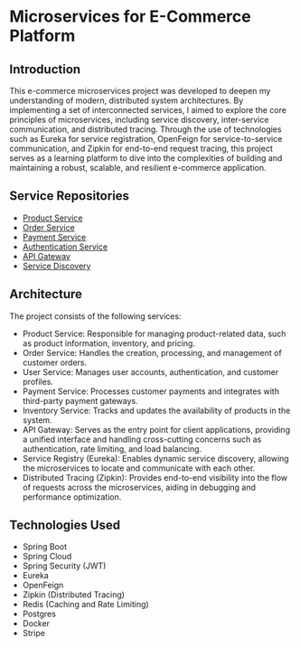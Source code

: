 # Microservices for E-Commerce Platform

## Introduction
This e-commerce microservices project was developed to deepen my understanding of modern, distributed system architectures. By implementing a set of interconnected services, I aimed to explore the core principles of microservices, including service discovery, inter-service communication, and distributed tracing. Through the use of technologies such as Eureka for service registration, OpenFeign for service-to-service communication, and Zipkin for end-to-end request tracing, this project serves as a learning platform to dive into the complexities of building and maintaining a robust, scalable, and resilient e-commerce application. 

## Service Repositories
- [Product Service](https://github.com/bryanyi/siramiks-ProductService)
- [Order Service](https://github.com/bryanyi/siramiks-OrderService)
- [Payment Service](https://github.com/bryanyi/siramiks-PaymentService)
- [Authentication Service](https://github.com/bryanyi/Siramiks-Auth-Service)
- [API Gateway](https://github.com/bryanyi/siramiks-ApiGateway)
- [Service Discovery](https://github.com/bryanyi/siramiks-ServiceDiscovery)

## Architecture
The project consists of the following services:
- Product Service: Responsible for managing product-related data, such as product information, inventory, and pricing.
- Order Service: Handles the creation, processing, and management of customer orders.
- User Service: Manages user accounts, authentication, and customer profiles.
- Payment Service: Processes customer payments and integrates with third-party payment gateways.
- Inventory Service: Tracks and updates the availability of products in the system.
- API Gateway: Serves as the entry point for client applications, providing a unified interface and handling cross-cutting concerns such as authentication, rate limiting, and load balancing.
- Service Registry (Eureka): Enables dynamic service discovery, allowing the microservices to locate and communicate with each other.
- Distributed Tracing (Zipkin): Provides end-to-end visibility into the flow of requests across the microservices, aiding in debugging and performance optimization.

## Technologies Used
- Spring Boot
- Spring Cloud
- Spring Security (JWT)
- Eureka 
- OpenFeign
- Zipkin (Distributed Tracing)
- Redis (Caching and Rate Limiting)
- Postgres
- Docker
- Stripe
